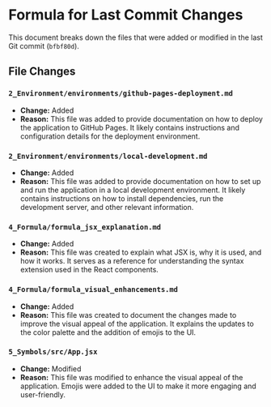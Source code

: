 # Formula for Last Commit Changes

This document breaks down the files that were added or modified in the last Git commit (`bfbf80d`).

## File Changes

### `2_Environment/environments/github-pages-deployment.md`

- **Change:** Added
- **Reason:** This file was added to provide documentation on how to deploy the application to GitHub Pages. It likely contains instructions and configuration details for the deployment environment.

### `2_Environment/environments/local-development.md`

- **Change:** Added
- **Reason:** This file was added to provide documentation on how to set up and run the application in a local development environment. It likely contains instructions on how to install dependencies, run the development server, and other relevant information.

### `4_Formula/formula_jsx_explanation.md`

- **Change:** Added
- **Reason:** This file was created to explain what JSX is, why it is used, and how it works. It serves as a reference for understanding the syntax extension used in the React components.

### `4_Formula/formula_visual_enhancements.md`

- **Change:** Added
- **Reason:** This file was created to document the changes made to improve the visual appeal of the application. It explains the updates to the color palette and the addition of emojis to the UI.

### `5_Symbols/src/App.jsx`

- **Change:** Modified
- **Reason:** This file was modified to enhance the visual appeal of the application. Emojis were added to the UI to make it more engaging and user-friendly.
